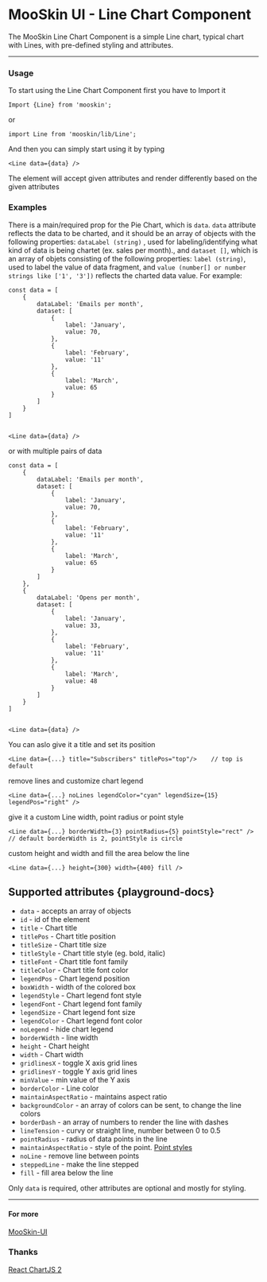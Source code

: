 # MooSkin UI - Line Chart Component

The MooSkin Line Chart Component is a simple Line chart, typical chart with Lines, with pre-defined styling and attributes.

___

### Usage

To start using the Line Chart Component first you have to Import it

```
Import {Line} from 'mooskin';
```
or
```
import Line from 'mooskin/lib/Line';
```

And then you can simply start using it by typing

```
<Line data={data} />
```

The element will accept given attributes and render differently based on the given attributes

### Examples


There is a main/required prop for the Pie Chart, which is `data`. `data` attribute reflects the data to be charted, and it should be an array of objects with the following properties: `dataLabel (string)` , used for labeling/identifying what kind of data is being chartet (ex. sales per month)., and `dataset []`, which is an array of objets consisting of the following properties: `label (string)`, used to label the value of data fragment, and `value (number[] or number strings like ['1', '3'])` reflects the charted data value. For example:

```
const data = [
    {
        dataLabel: 'Emails per month',
        dataset: [
            {
                label: 'January',
                value: 70,
            },
            {
                label: 'February',
                value: '11'
            },
            {
                label: 'March',
                value: 65
            }
        ]
    }
]


<Line data={data} />
```
or with multiple pairs of data
```
const data = [
    {
        dataLabel: 'Emails per month',
        dataset: [
            {
                label: 'January',
                value: 70,
            },
            {
                label: 'February',
                value: '11'
            },
            {
                label: 'March',
                value: 65
            }
        ]
    },
    {
        dataLabel: 'Opens per month',
        dataset: [
            {
                label: 'January',
                value: 33,
            },
            {
                label: 'February',
                value: '11'
            },
            {
                label: 'March',
                value: 48
            }
        ]
    }
]


<Line data={data} />
```

You can aslo give it a title and set its position

```
<Line data={...} title="Subscribers" titlePos="top"/>    // top is default
```

remove lines and customize chart legend

```
<Line data={...} noLines legendColor="cyan" legendSize={15} legendPos="right" />
```

give it a custom Line width, point radius or point style

```
<Line data={...} borderWidth={3} pointRadius={5} pointStyle="rect" />    // default borderWidth is 2, pointStyle is circle
```

custom height and width and fill the area below the line
```
<Line data={...} height={300} width={400} fill />
```

<div class="playground-doc">

## Supported attributes  {playground-docs}

* `data` - accepts an array of objects
* `id` - id of the element
* `title` - Chart title
* `titlePos` - Chart title position
* `titleSize` - Chart title size
* `titleStyle` - Chart title style (eg. bold, italic)
* `titleFont` - Chart title font family
* `titleColor` - Chart title font color
* `legendPos` - Chart legend position
* `boxWidth` - width of the colored box 
* `legendStyle` - Chart legend font style
* `legendFont` - Chart legend font family
* `legendSize` - Chart legend font size
* `legendColor` - Chart legend font color
* `noLegend` - hide chart legend
* `borderWidth` - line width
* `height` - Chart height
* `width` - Chart width
* `gridlinesX` - toggle X axis grid lines
* `gridlinesY` - toggle Y axis grid lines
* `minValue` - min value of the Y axis
* `borderColor` - Line color
* `maintainAspectRatio` - maintains aspect ratio
* `backgroundColor` - an array of colors can be sent, to change the line colors
* `borderDash` - an array of numbers to render the line with dashes
* `lineTension` - curvy or straight line, number between 0 to 0.5
* `pointRadius` - radius of data points in the line
* `maintainAspectRatio` - style of the point. [Point styles](http://www.chartjs.org/docs/latest/charts/line.html#pointstyle)
* `noLine` - remove line between points
* `steppedLine` - make the line stepped
* `fill` - fill area below the line


Only `data` is required, other attributes are optional and mostly for styling.

</div>

___

#### For more

[MooSkin-UI](https://github.com/moosend/mooskin-ui)

### Thanks

[React ChartJS 2](https://github.com/gor181/react-chartjs-2)